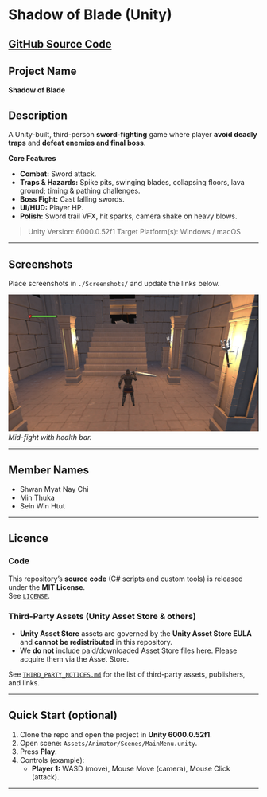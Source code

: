 # Shadow of Blade (Unity)

[**GitHub Source Code**](https://github.com/shwan26/shadowofblade.git) 
---

## Project Name
**Shadow of Blade**

## Description
A Unity-built, third-person **sword-fighting** game where player **avoid deadly traps** and **defeat enemies and final boss**.

**Core Features**
- **Combat:** Sword attack.
- **Traps & Hazards:** Spike pits, swinging blades, collapsing floors, lava ground; timing & pathing challenges.
- **Boss Fight:** Cast falling swords.
- **UI/HUD:** Player HP.
- **Polish:** Sword trail VFX, hit sparks, camera shake on heavy blows.

> Unity Version:  6000.0.52f1
> Target Platform(s): Windows / macOS 

---

## Screenshots
Place screenshots in `./Screenshots/` and update the links below.

![In-Game Fight](Screenshots/fight-gameplay.png)
*Mid-fight with health bar.*

---

## Member Names
- Shwan Myat Nay Chi 
- Min Thuka
- Sein Win Htut

---

## Licence

### Code
This repository’s **source code** (C# scripts and custom tools) is released under the **MIT License**.  
See [`LICENSE`](./LICENSE).

### Third-Party Assets (Unity Asset Store & others)
- **Unity Asset Store** assets are governed by the **Unity Asset Store EULA** and **cannot be redistributed** in this repository.  
- We **do not** include paid/downloaded Asset Store files here. Please acquire them via the Asset Store.

See [`THIRD_PARTY_NOTICES.md`](./THIRD_PARTY_NOTICES.md) for the list of third-party assets, publishers, and links.

---

## Quick Start (optional)
1. Clone the repo and open the project in **Unity 6000.0.52f1**.
2. Open scene: `Assets/Animator/Scenes/MainMenu.unity`.
3. Press **Play**.
4. Controls (example):
   - **Player 1:** WASD (move), Mouse Move (camera), Mouse Click (attack).

---
